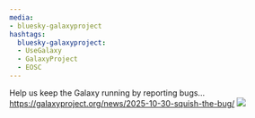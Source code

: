 ```yaml
---
media:
- bluesky-galaxyproject
hashtags:
  bluesky-galaxyproject:
  - UseGalaxy
  - GalaxyProject
  - EOSC
---
```

Help us keep the Galaxy running by reporting bugs...
https://galaxyproject.org/news/2025-10-30-squish-the-bug/
![](https://galaxyproject.org/assets/static/squish-it.cbab2cf.26a91ce98d88ec66af0e0fd3534f0b09.png)